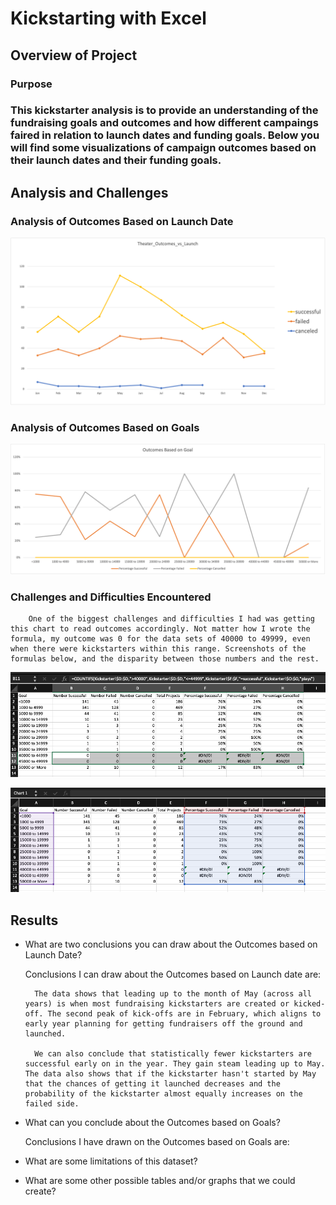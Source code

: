 # Kickstarting with Excel

## Overview of Project

### Purpose 
### This kickstarter analysis is to provide an understanding of the fundraising goals and outcomes and how different campaings faired in relation to launch dates and funding goals. Below you will find some visualizations of campaign outcomes based on their launch dates and their funding goals. 

## Analysis and Challenges

### Analysis of Outcomes Based on Launch Date
![theater_outcomes_vs_launch](https://github.com/hastyjr/kickstarter-analysis/blob/main/Resources/Theater_Outcomes_vs_Launch.png)
### Analysis of Outcomes Based on Goals
![outcomes_vs_goals](https://github.com/hastyjr/kickstarter-analysis/blob/main/Resources/Outcomes_vs_Goals.png)
### Challenges and Difficulties Encountered
        One of the biggest challenges and difficulties I had was getting this chart to read outcomes accordingly. Not matter how I wrote the formula, my outcome was 0 for the data sets of 40000 to 49999, even when there were kickstarters within this range. Screenshots of the formulas below, and the disparity between those numbers and the rest. 
![challenges_screenshot_1](https://github.com/hastyjr/kickstarter-analysis/blob/main/Resources/Screen%20Shot%202022-06-15%20at%2000.07.46.png)

![challenges_screenshot_1](https://github.com/hastyjr/kickstarter-analysis/blob/main/Resources/Screen%20Shot%202022-06-15%20at%2000.14.35.png)


## Results

- What are two conclusions you can draw about the Outcomes based on Launch Date?

    Conclusions I can draw about the Outcomes based on Launch date are:
        
        The data shows that leading up to the month of May (across all years) is when most fundraising kickstarters are created or kicked-off. The second peak of kick-offs are in February, which aligns to early year planning for getting fundraisers off the ground and launched. 
        
        We can also conclude that statistically fewer kickstarters are successful early on in the year. They gain steam leading up to May. The data also shows that if the kickstarter hasn't started by May that the chances of getting it launched decreases and the probability of the kickstarter almost equally increases on the failed side. 

- What can you conclude about the Outcomes based on Goals?

    Conclusions I have drawn on the Outcomes based on Goals are:

        

- What are some limitations of this dataset?

- What are some other possible tables and/or graphs that we could create?
